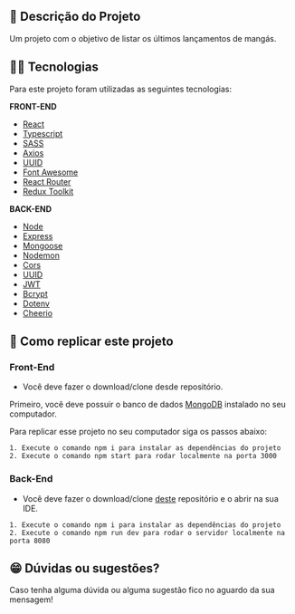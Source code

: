 ## :ledger: Descrição do Projeto

Um projeto com o objetivo de listar os últimos lançamentos de mangás.

## :man_technologist: Tecnologias

Para este projeto foram utilizadas as seguintes tecnologias:

**FRONT-END**

- [React](https://pt-br.reactjs.org/)
- [Typescript](https://www.typescriptlang.org/)
- [SASS](https://sass-lang.com/)
- [Axios](https://axios-http.com/ptbr/docs/intro)
- [UUID](https://www.uuidgenerator.net/)
- [Font Awesome](https://fontawesome.com/search?q=user&o=r)
- [React Router](https://v5.reactrouter.com/web/guides/quick-start)
- [Redux Toolkit](https://redux-toolkit.js.org/)

**BACK-END**

- [Node](https://nodejs.org/en/)
- [Express](https://expressjs.com/pt-br/)
- [Mongoose](https://mongoosejs.com/docs/queries.html)
- [Nodemon](https://www.npmjs.com/package/nodemon)
- [Cors](https://www.npmjs.com/package/cors)
- [UUID](https://www.npmjs.com/package/uuid)
- [JWT](https://jwt.io/)
- [Bcrypt](https://www.npmjs.com/package/bcrypt)
- [Dotenv](https://www.npmjs.com/package/dotenv)
- [Cheerio](https://www.npmjs.com/package/cheerio)

## :dvd: Como replicar este projeto

### Front-End

- Você deve fazer o download/clone desde repositório.

Primeiro, você deve possuir o banco de dados [MongoDB](https://www.mongodb.com/pt-br) instalado no seu computador.

Para replicar esse projeto no seu computador siga os passos abaixo:

```
1. Execute o comando npm i para instalar as dependências do projeto
2. Execute o comando npm start para rodar localmente na porta 3000
```

### Back-End

- Você deve fazer o download/clone [deste](https://github.com/rodhenr/MangaUpdater-Back-End) repositório e o abrir na sua IDE.

```
1. Execute o comando npm i para instalar as dependências do projeto
2. Execute o comando npm run dev para rodar o servidor localmente na porta 8080
```

## :grin: Dúvidas ou sugestões?

Caso tenha alguma dúvida ou alguma sugestão fico no aguardo da sua mensagem!

